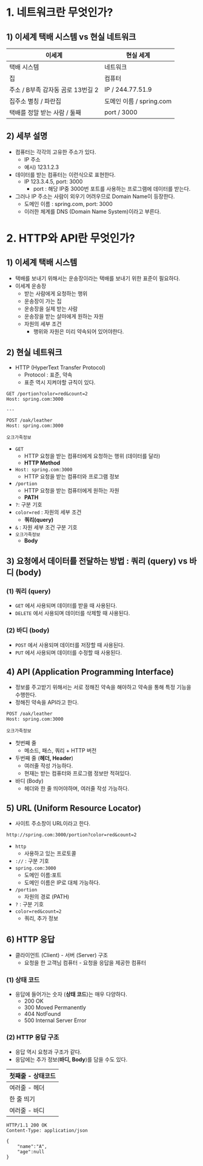 # 1. 네트워크란 무엇인가?
## 1) 이세계 택배 시스템 vs 현실 네트워크
|이세계|현실 세계|
|--|--|
|택배 시스템|네트워크|
|집|컴퓨터|
|주소 / B부족 감자동 곰로 13번길 2 | IP / 244.77.51.9|
|집주소 별칭 / 파란집 |도메인 이름 / spring.com|
|택배를 정말 받는 사람 / 둘째 |port / 3000|

## 2) 세부 설명
- 컴퓨터는 각각의 고유한 주소가 있다.
	- IP 주소
	- 예시) 123.1.2.3
- 데이터를 받는 컴퓨터는 이런식으로 표현한다.
	- IP 123.3.4.5, port: 3000
		- port : 해당 IP중 3000번 포트를 사용하는 프로그램에 데이터를 받는다.
- 그러나 IP 주소는 사람이 외우기 어려우므로 Domain Name이 등장한다.
	- 도메인 이름 : spring.com, port: 3000
	- 이러한 체계를 DNS (Domain Name System)이라고 부른다.


# 2. HTTP와 API란 무엇인가?
## 1) 이세계 택배 시스템
- 택배를 보내기 위해서는 운송장이라는 택배를 보내기 위한 표준이 필요하다.
- 이세계 운송장
	- 받는 사람에게 요청하는 행위
	- 운송장이 가는 집
	- 운송장을 실제 받는 사람
	- 운송장을 받는 살마에게 원하는 자원
	- 자원의 세부 조건
		- 행위와 자원은 미리 약속되어 있어야한다.

## 2) 현실 네트워크
- HTTP (HyperText Transfer Protocol)
	- Protocol : 표준, 약속
	- 표준 역시 지켜야할 규칙이 있다.
```
GET /portion?color=red&count=2
Host: spring.com:3000

---

POST /oak/leather
Host: spring.com:3000

오크가죽정보
```
- `GET`
	- HTTP 요청을 받는 컴퓨터에게 요청하는 행위 (데이터를 달라)
	- **HTTP Method**
- `Host: spring.com:3000`
	- HTTP 요청을 받는 컴퓨터와 프로그램 정보
- `/portion`
	- HTTP 요청을 받는 컴퓨터에게 원하는 자원
	- **PATH**
- `?`: 구분 기호
- `color=red` : 자원의 세부 조건
	- **쿼리(query)**
- `&` : 자원 세부 조건 구분 기호
- `오크가죽정보`
	- **Body**

## 3) 요청에서 데이터를 전달하는 방법 : 쿼리 (query) vs 바디 (body)
### (1) 쿼리 (query)
- `GET` 에서 사용되며 데이터를 받을 때 사용된다.
- `DELETE` 에서 사용되며 데이터를 삭제할 때 사용된다.

### (2) 바디 (body)
- `POST` 에서 사용되며 데이터를 저장할 때 사용된다.
- `PUT` 에서 사용되며 데이터를 수정할 때 사용된다.

## 4) API (Application Programming Interface)
- 정보를 주고받기 위해서는 서로 정해진 약속을 해야하고 약속을 통해 특정 기능을 수행한다.
- 정해진 약속을 API라고 한다.

```
POST /oak/leather
Host: spring.com:3000

오크가죽정보
```
- 첫번째 줄
	- 메소드, 패스, 쿼리 + HTTP 버전
- 두번째 줄 (**헤더, Header**)
	- 여러줄 작성 가능하다.
	- 현재는 받는 컴퓨터와 프로그램 정보만 적혀있다.
- 바디 (Body)
	- 헤더와 한 줄 띄어야하며, 여러줄 작성 가능하다.

## 5) URL (Uniform Resource Locator)
- 사이트 주소창이 URL이라고 한다.
```
http://spring.com:3000/portion?color=red&count=2
```
- `http`
	- 사용하고 있는 프로토콜
- `://` : 구분 기호
- `spring.com:3000`
	- 도메인 이름:포트
	- 도메인 이름은 IP로 대체 가능하다.
- `/portion`
	- 자원의 경로 (PATH)
- `?` : 구분 기호
- `color=red&count=2`
	- 쿼리, 추가 정보

## 6) HTTP 응답
- 클라이언트 (Client) - 서버 (Server) 구조
	- 요청을 한 고객님 컴퓨터 - 요청을 응답을 제공한 컴퓨터

### (1) 상태 코드
- 응답에 들어가는 숫자 (**상태 코드**)는 매우 다양하다.
	- 200 OK
	- 300 Moved Permanently
	- 404 NotFound
	- 500 Internal Server Error

### (2) HTTP 응답 구조
- 응답 역시 요청과 구조가 같다.
- 응답에는 추가 정보(**바디, Body**)를 담을 수도 있다.

|첫째줄 - 상태코드|
|--|
|여러줄 - 헤더|
|한 줄 띄기|
|여러줄 - 바디|

```
HTTP/1.1 200 OK
Content-Type: application/json

{
	"name":"A",
	"age":null
}
```
